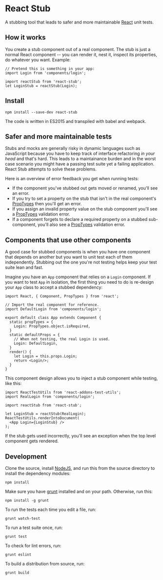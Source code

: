 # React Stub

A stubbing tool that leads to safer and more maintainable
[React](https://facebook.github.io/react/) unit tests.

## How it works

You create a stub component out of a real component. The stub is just a normal
React component -- you can render it, nest it, inspect its properties,
do whatever you want. Example:

    // Pretend this is something in your app:
    import Login from 'components/login';

    import reactStub from 'react-stub';
    let LoginStub = reactStub(Login);

## Install

    npm install --save-dev react-stub

The code is written in ES2015 and transpiled with babel and webpack.

## Safer and more maintainable tests

Stubs and mocks are generally risky in dynamic languages such as JavaScript
because you have to keep track of interface refactoring *in your head* and that's
hard. This leads to a maintainance burden and in the worst case scenario you
might have a passing test suite yet a failing application.
React Stub attempts to solve these problems.

Here is an overview of error feedback you get when running tests:

* If the component you've stubbed out gets moved or renamed, you'll see an error.
* If you try to set a property on the stub that isn't in the real component's
  [PropTypes][prop-types] then you'll get an error.
* If you assign an invalid property value on the stub component you'll see a
  [PropTypes][prop-types] validation error.
* If a component forgets to declare a required property on a stubbed
  sub-component, you'll also see a [PropTypes][prop-types] validation error.

## Components that use other components

A good case for stubbed components is when you have one component that depends
on another but you want to unit test each of them independently. Stubbing out
the one you're not testing helps keep your test suite lean and fast.

Imagine you have an `App` component that relies on a `Login` component. If you want
to test `App` in isolation, the first thing you need to do is
re-design your `App` class to accept a stubbed dependency:

    import React, { Component, PropTypes } from 'react';

    // Import the real component for reference.
    import DefaultLogin from 'components/login';

    export default class App extends Component {
      static propTypes = {
        Login: PropTypes.object.isRequired,
      }
      static defaultProps = {
        // When not testing, the real Login is used.
        Login: DefaultLogin,
      }
      render() {
        let Login = this.props.Login;
        return <Login/>;
      }
    }

This component design allows you to inject a stub component while testing, like
this:

    import ReactTestUtils from 'react-addons-test-utils';
    import RealLogin from 'components/login';

    import reactStub from 'react-stub';

    let LoginStub = reactStub(RealLogin);
    ReactTestUtils.renderIntoDocument(
      <App Login={LoginStub} />
    );

If the stub gets used incorrectly, you'll see an exception when the top level
component gets rendered.

[prop-types]: https://facebook.github.io/react/docs/reusable-components.html#prop-validation

## Development

Clone the source, install [NodeJS](https://nodejs.org/en/),
and run this from the source directory to install the dependency modules:

    npm install

Make sure you have [grunt](http://gruntjs.com/)
installed and on your path. Otherwise, run this:

    npm install -g grunt

To run the tests each time you edit a file, run:

    grunt watch-test

To run a test suite once, run:

    grunt test

To check for lint errors, run:

    grunt eslint

To build a distribution from source, run:

    grunt build
